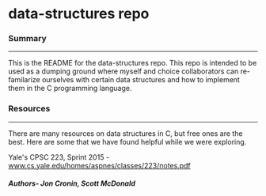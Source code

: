 # data-structures repo
### Summary
--------------------------------------------------------------------------------
This is the README for the data-structures repo.
This repo is intended to be used as a dumping ground where myself and choice
collaborators can re-familarize ourselves with certain data structures and how
to implement them in the C programming language.

### Resources
--------------------------------------------------------------------------------
There are many resources on data structures in C, but free ones are
the best. Here are some that we have found helpful while we were exploring.

Yale's CPSC 223, Sprint 2015 - www.cs.yale.edu/homes/aspnes/classes/223/notes.pdf

##### Authors- Jon Cronin, Scott McDonald

